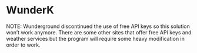 # WunderK

NOTE: Wunderground discontinued the use of free API keys so this solution won’t work anymore. There are some other sites that offer free API keys and weather services but the program will require some heavy modification in order to work.